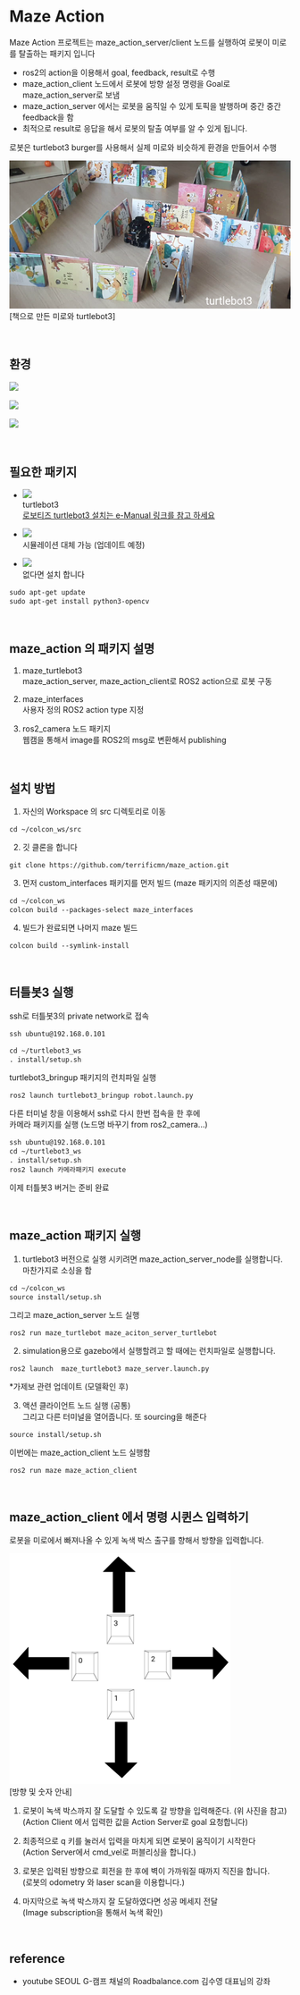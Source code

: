 # Maze Action 
Maze Action 프로젝트는 maze_action_server/client 노드를 실행하여 로봇이 미로를 탈출하는 패키지 입니다  

- ros2의 action을 이용해서 goal, feedback, result로 수행  
- maze_action_client 노드에서 로봇에 방향 설정 명령을 Goal로 maze_action_server로 보냄  
- maze_action_server 에서는 로봇을 움직일 수 있게 토픽을 발행하며 중간 중간 feedback을 함   
- 최적으로 result로 응답을 해서 로봇의 탈출 여부를 알 수 있게 됩니다.   

로봇은 turtlebot3 burger를 사용해서 실제 미로와 비슷하게 환경을 만들어서 수행

![터틀봇3 책으로 만든 미로](images/turtlebot3_maze_book.png)  
[책으로 만든 미로와 turtlebot3]

<br/>

## 환경

![](https://img.shields.io/badge/Ubuntu-20_04-blueviolet)

![](https://img.shields.io/badge/ROS2-foxy-orange)

![](https://img.shields.io/badge/C++-language-critical)

<br/>

## 필요한 패키지
- ![](https://img.shields.io/badge/turtlebot3-burger-green)  
turtlebot3    
[로보티즈 turtlebot3 설치는 e-Manual 링크를 참고 하세요](https://emanual.robotis.com/docs/en/platform/turtlebot3/quick-start/)

- ![](https://img.shields.io/badge/Gazebo-simulator-orange)   
시뮬레이션 대체 가능 (업데이트 예정)

- ![](https://img.shields.io/badge/OpenCV-camera-blue)  
없다면 설치 합니다  

```
sudo apt-get update
sudo apt-get install python3-opencv
```
<br/>

## maze_action 의 패키지 설명
1. maze_turtlebot3  
maze_action_server, maze_action_client로 ROS2 action으로 로봇 구동

2. maze_interfaces   
사용자 정의 ROS2 action type 지정

3. ros2_camera 노드 패키지  
웹캠을 통해서 image를 ROS2의 msg로 변환해서 publishing

<br/>

## 설치 방법
1. 자신의 Workspace 의 src 디렉토리로 이동
```
cd ~/colcon_ws/src
```

2. 깃 클론을 합니다
```
git clone https://github.com/terrificmn/maze_action.git
```

3. 먼저 custom_interfaces 패키지를 먼저 빌드 (maze 패키지의 의존성 때문에)
```
cd ~/colcon_ws
colcon build --packages-select maze_interfaces
```

4. 빌드가 완료되면 나머지 maze 빌드
```
colcon build --symlink-install 
```
<br/>

## 터틀봇3 실행
ssh로 터틀봇3의 private network로 접속
```
ssh ubuntu@192.168.0.101
```

```
cd ~/turtlebot3_ws
. install/setup.sh
```

turtlebot3_bringup 패키지의 런치파일 실행
```
ros2 launch turtlebot3_bringup robot.launch.py
```

다른 터미널 창을 이용해서 ssh로 다시 한번 접속을 한 후에   
카메라 패키지를 실행  (노드명 바꾸기 from ros2_camera...)
```
ssh ubuntu@192.168.0.101
cd ~/turtlebot3_ws
. install/setup.sh
ros2 launch 카메라패키지 execute 
```

이제 터틀봇3 버거는 준비 완료

<br/>

## maze_action 패키지 실행
1. turtlebot3 버전으로 실행 시키려면 maze_action_server_node를 실행합니다.  
마찬가지로 소싱을 함
```
cd ~/colcon_ws
source install/setup.sh
```

그리고 maze_action_server 노드 실행
```
ros2 run maze_turtlebot maze_aciton_server_turtlebot
```

2. simulation용으로 gazebo에서 실행할려고 할 때에는 런치파일로 실행합니다.
```
ros2 launch  maze_turtlebot3 maze_server.launch.py
```
*가제보 관련 업데이트 (모델확인 후)

3. 액션 클라이언트 노드 실행 (공통)  
그리고 다른 터미널을 열어줍니다. 또 sourcing을 해준다
```
source install/setup.sh
```

이번에는 maze_action_client 노드 실행함
```
ros2 run maze maze_action_client
```

<br/>

## maze_action_client 에서 명령 시퀸스 입력하기
로봇을 미로에서 빠져나올 수 있게 녹색 박스 출구를 향해서 방향을 입력합니다.

![방향 키워드](./images/number_arrows.png)  
[방향 및 숫자 안내]

1. 로봇이 녹색 박스까지 잘 도달할 수 있도록 갈 방향을 입력해준다. (위 사진을 참고)  
(Action Client 에서 입력한 값을 Action Server로 goal 요청합니다)

2. 최종적으로 q 키를 눌러서 입력을 마치게 되면 로봇이 움직이기 시작한다  
(Action Server에서 cmd_vel로 퍼블리싱을 합니다.)

3. 로봇은 입력된 방향으로 회전을 한 후에 벽이 가까워질 때까지 직진을 합니다.  
(로봇의 odometry 와 laser scan을 이용합니다.)

4. 마지막으로 녹색 박스까지 잘 도달하였다면 성공 메세지 전달  
(Image subscription을 통해서 녹색 확인)

<br/>

## reference
- youtube SEOUL G-캠프 채널의 Roadbalance.com 김수영 대표님의 강좌
